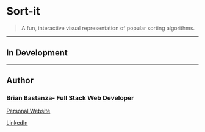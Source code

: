 # Sort-it

> A fun, interactive visual representation of popular sorting algorithms.

<hr/>

## In Development

<hr/>

## Author

### Brian Bastanza- Full Stack Web Developer

<a href="https://www.brianbastanza.me/" target="_blank" rel="noopener">Personal Website</a>

[LinkedIn](https://www.linkedin.com/in/bbastanza)
